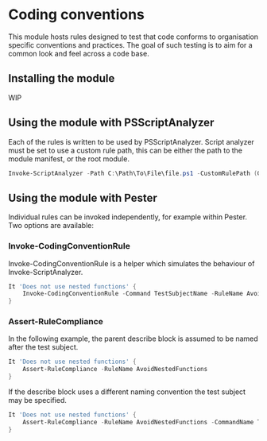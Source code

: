 # Coding conventions

This module hosts rules designed to test that code conforms to organisation specific conventions and practices. The goal of such testing is to aim for a common look and feel across a code base.

## Installing the module

WIP

## Using the module with PSScriptAnalyzer

Each of the rules is written to be used by PSScriptAnalyzer. Script analyzer must be set to use a custom rule path, this can be either the path to the module manifest, or the root module.
```powershell
Invoke-ScriptAnalyzer -Path C:\Path\To\File\file.ps1 -CustomRulePath (Get-CodingConventionModulePath)
```
## Using the module with Pester

Individual rules can be invoked independently, for example within Pester. Two options are available:

### Invoke-CodingConventionRule

Invoke-CodingConventionRule is a helper which simulates the behaviour of Invoke-ScriptAnalyzer.

```powershell
It 'Does not use nested functions' {
    Invoke-CodingConventionRule -Command TestSubjectName -RuleName AvoidNestedFunctions | Should -BeNullOrEmpty
}
```

### Assert-RuleCompliance

In the following example, the parent describe block is assumed to be named after the test subject.

```powershell
It 'Does not use nested functions' {
    Assert-RuleCompliance -RuleName AvoidNestedFunctions
}
```

If the describe block uses a different naming convention the test subject may be specified.

```powershell
It 'Does not use nested functions' {
    Assert-RuleCompliance -RuleName AvoidNestedFunctions -CommandName TestSubjectName
}
```